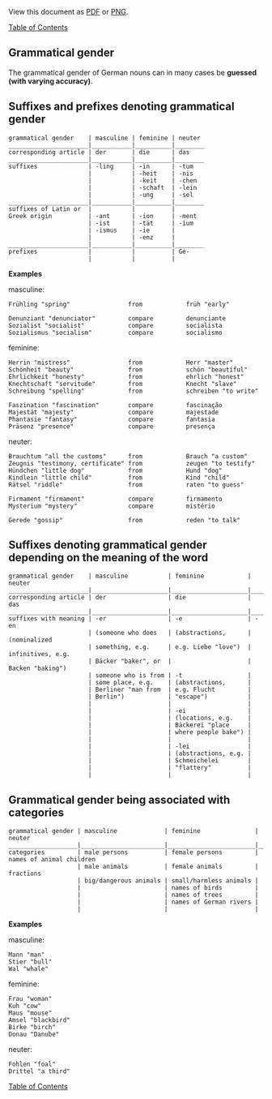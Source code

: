 View this document as [PDF](Grammatical-Gender.pdf) or [PNG](Grammatical-Gender.png).

[Table of Contents](Readme.md)

Grammatical gender
-

The grammatical gender of German nouns can in many cases be **guessed (with varying accuracy)**.

Suffixes and prefixes denoting grammatical gender
-

    grammatical gender    | masculine | feminine | neuter
    ______________________|___________|__________|________
    corresponding article | der       | die      | das
    ______________________|___________|__________|________
    suffixes              | -ling     | -in      | -tum
                          |           | -heit    | -nis
                          |           | -keit    | -chen
                          |           | -schaft  | -lein
                          |           | -ung     | -sel
    ______________________|___________|__________|________
    suffixes of Latin or  |           |          |
    Greek origin          | -ant      | -ion     | -ment
                          | -ist      | -tät     | -ium
                          | -ismus    | -ie      |
                          |           | -enz     |
    ______________________|___________|__________|________
    prefixes              |           |          | Ge-
                          |           |          |


**Examples**

masculine:

    Frühling "spring"                from            früh "early"

    Denunziant "denunciator"         compare         denunciante
    Sozialist "socialist"            compare         socialista
    Sozialismus "socialism"          compare         socialismo

feminine:

    Herrin "mistress"                from            Herr "master"
    Schönheit "beauty"               from            schön "beautiful"
    Ehrlichkeit "honesty"            from            ehrlich "honest"
    Knechtschaft "servitude"         from            Knecht "slave"
    Schreibung "spelling"            from            schreiben "to write"

    Faszination "fascination"        compare         fascinação
    Majestät "majesty"               compare         majestade
    Phantasie "fantasy"              compare         fantasia
    Präsenz "presence"               compare         presença

neuter:

    Brauchtum "all the customs"      from            Brauch "a custom"
    Zeugnis "testimony, certificate" from            zeugen "to testify"
    Hündchen "little dog"            from            Hund "dog"
    Kindlein "little child"          from            Kind "child"
    Rätsel "riddle"                  from            raten "to guess"

    Firmament "firmament"            compare         firmamento
    Mysterium "mystery"              compare         mistério

    Gerede "gossip"                  from            reden "to talk"


Suffixes denoting grammatical gender depending on the meaning of the word
-

    grammatical gender    | masculine           | feminine            | neuter
    ______________________|_____________________|_____________________|___________________
    corresponding article | der                 | die                 | das
    ______________________|_____________________|_____________________|___________________
    suffixes with meaning | -er                 | -e                  | -en
                          | (someone who does   | (abstractions,      | (nominalized
                          | something, e.g.     | e.g. Liebe "love")  | infinitives, e.g.
                          | Bäcker "baker", or  |                     | Backen "baking")
                          | someone who is from | -t                  |
                          | some place, e.g.    | (abstractions,      |
                          | Berliner "man from  | e.g. Flucht         |
                          | Berlin")            | "escape")           |
                          |                     |                     |
                          |                     | -ei                 |
                          |                     | (locations, e.g.    |
                          |                     | Bäckerei "place     |
                          |                     | where people bake") |
                          |                     |                     |
                          |                     | -lei                |
                          |                     | (abstractions, e.g. |
                          |                     | Schmeichelei        |
                          |                     | "flattery"          |
                          |                     |                     |

Grammatical gender being associated with categories
-

    grammatical gender | masculine             | feminine               | neuter
    ___________________|_______________________|________________________|__________________________
    categories         | male persons          | female persons         | names of animal children
                       | male animals          | female animals         | fractions
                       | big/dangerous animals | small/harmless animals |
                       |                       | names of birds         |
                       |                       | names of trees         |
                       |                       | names of German rivers |
                       |                       |                        |

**Examples**

masculine:

    Mann "man"
    Stier "bull"
    Wal "whale"

feminine:

    Frau "woman"
    Kuh "cow"
    Maus "mouse"
    Amsel "blackbird"
    Birke "birch"
    Donau "Danube"

neuter:

    Fohlen "foal"
    Drittel "a third"


[Table of Contents](Readme.md)


